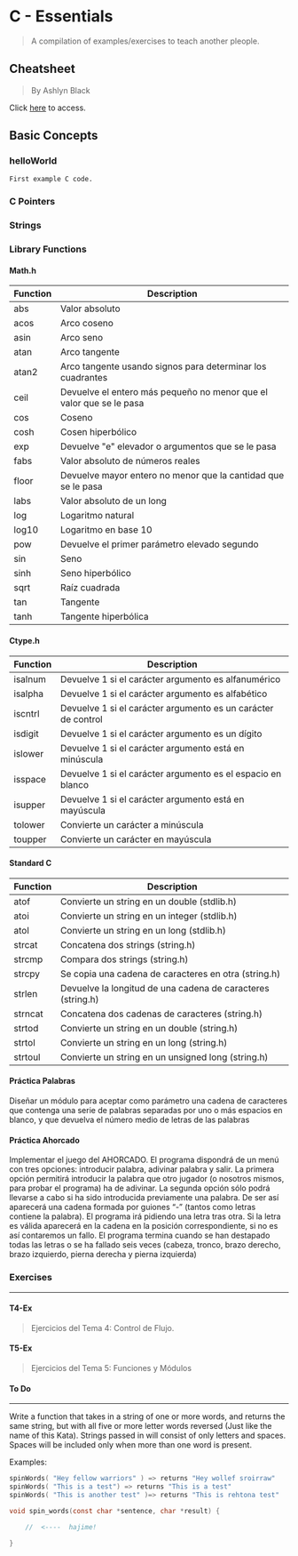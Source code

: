 # C - Essentials

> A compilation of examples/exercises to teach another pleople.

## Cheatsheet

> By Ashlyn Black

Click [here](https://cheatography.com/ashlyn-black/cheat-sheets/c-reference/) to access.

## Basic Concepts

### helloWorld

    First example C code.

### C Pointers

### Strings

### Library Functions

#### Math.h

| Function | Description                                                         |
| -------- | ------------------------------------------------------------------- |
| abs      | Valor absoluto                                                      |
| acos     | Arco coseno                                                         |
| asin     | Arco seno                                                           |
| atan     | Arco tangente                                                       |
| atan2    | Arco tangente usando signos para determinar los cuadrantes          |
| ceil     | Devuelve el entero más pequeño no menor que el valor que se le pasa |
| cos      | Coseno                                                              |
| cosh     | Cosen hiperbólico                                                   |
| exp      | Devuelve "e" elevador o argumentos que se le pasa                   |
| fabs     | Valor absoluto de números reales                                    |
| floor    | Devuelve mayor entero no menor que la cantidad que se le pasa       |
| labs     | Valor absoluto de un long                                           |
| log      | Logaritmo natural                                                   |
| log10    | Logaritmo en base 10                                                |
| pow      | Devuelve el primer parámetro elevado segundo                        |
| sin      | Seno                                                                |
| sinh     | Seno hiperbólico                                                    |
| sqrt     | Raíz cuadrada                                                       |
| tan      | Tangente                                                            |
| tanh     | Tangente hiperbólica                                                |

#### Ctype.h

| Function | Description                                                   |
| -------- | ------------------------------------------------------------- |
| isalnum  | Devuelve 1 si el carácter argumento es alfanumérico           |
| isalpha  | Devuelve 1 si el carácter argumento es alfabético             |
| iscntrl  | Devuelve 1 si el carácter argumento es un carácter de control |
| isdigit  | Devuelve 1 si el carácter argumento es un dígito              |
| islower  | Devuelve 1 si el carácter argumento está en minúscula         |
| isspace  | Devuelve 1 si el carácter argumento es el espacio en blanco   |
| isupper  | Devuelve 1 si el carácter argumento está en mayúscula         |
| tolower  | Convierte un carácter a minúscula                             |
| toupper  | Convierte un carácter en mayúscula                            |

#### Standard C

| Function | Description                                                 |
| -------- | ----------------------------------------------------------- |
| atof     | Convierte un string en un double (stdlib.h)                 |
| atoi     | Convierte un string en un integer (stdlib.h)                |
| atol     | Convierte un string en un long (stdlib.h)                   |
| strcat   | Concatena dos strings (string.h)                            |
| strcmp   | Compara dos strings (string.h)                              |
| strcpy   | Se copia una cadena de caracteres en otra (string.h)        |
| strlen   | Devuelve la longitud de una cadena de caracteres (string.h) |
| strncat  | Concatena dos cadenas de caracteres (string.h)              |
| strtod   | Convierte un string en un double (string.h)                 |
| strtol   | Convierte un string en un long (string.h)                   |
| strtoul  | Convierte un string en un unsigned long (string.h)          |

#### Práctica Palabras

Diseñar un módulo para aceptar como parámetro una cadena de caracteres que contenga una serie de palabras separadas por uno o más espacios en
blanco, y que devuelva el número medio de letras de las palabras

#### Práctica Ahorcado

Implementar el juego del AHORCADO. El programa dispondrá de un menú con tres opciones: introducir palabra, adivinar palabra y salir. La primera opción
permitirá introducir la palabra que otro jugador (o nosotros mismos, para probar el programa) ha de adivinar. La segunda opción sólo podrá llevarse a
cabo si ha sido introducida previamente una palabra. De ser así aparecerá una cadena formada por guiones “-” (tantos como letras contiene la palabra). El
programa irá pidiendo una letra tras otra. Si la letra es válida aparecerá en la cadena en la posición correspondiente, si no es así contaremos un fallo. El programa termina cuando se han destapado todas las letras o se ha fallado seis veces (cabeza, tronco, brazo derecho, brazo izquierdo, pierna derecha y pierna izquierda)

### Exercises

---

#### T4-Ex

> Ejercicios del Tema 4: Control de Flujo.

#### T5-Ex

> Ejercicios del Tema 5: Funciones y Módulos

#### To Do

---

Write a function that takes in a string of one or more words, and returns the same string, but with all five or more letter words reversed (Just like the name of this Kata). Strings passed in will consist of only letters and spaces. Spaces will be included only when more than one word is present.

Examples:

```C
spinWords( "Hey fellow warriors" ) => returns "Hey wollef sroirraw"
spinWords( "This is a test") => returns "This is a test"
spinWords( "This is another test" )=> returns "This is rehtona test"
```

```C
void spin_words(const char *sentence, char *result) {

    //  <----  hajime!

}
```
